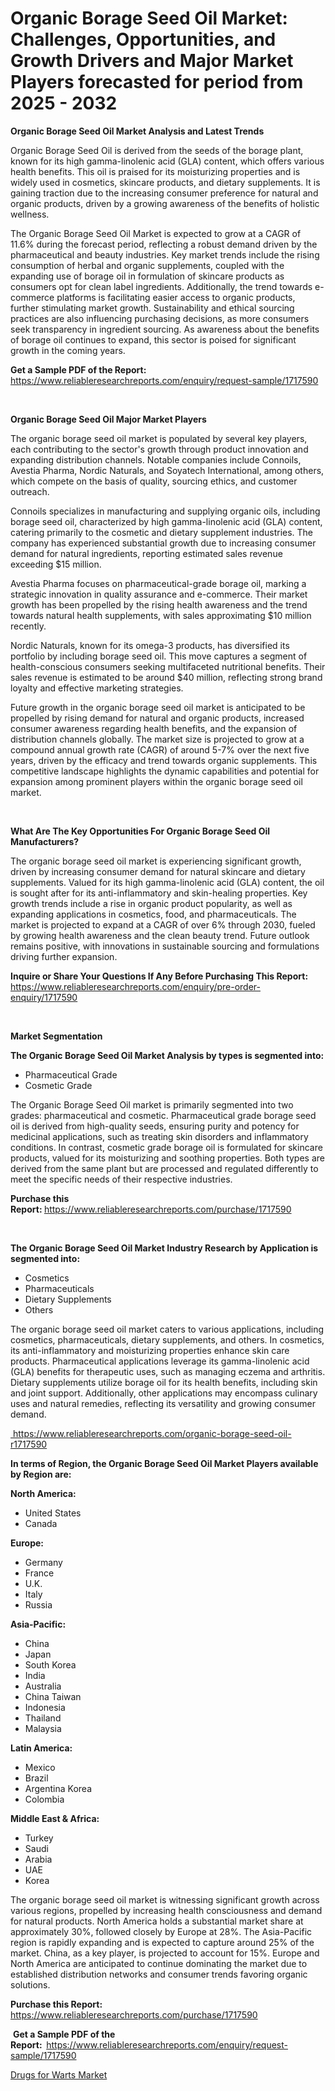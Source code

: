 <p><h1>Organic Borage Seed Oil Market: Challenges, Opportunities, and Growth Drivers and Major Market Players forecasted for period from 2025 - 2032</h1></p><p><strong>Organic Borage Seed Oil Market Analysis and Latest Trends</strong></p>
<p><p>Organic Borage Seed Oil is derived from the seeds of the borage plant, known for its high gamma-linolenic acid (GLA) content, which offers various health benefits. This oil is praised for its moisturizing properties and is widely used in cosmetics, skincare products, and dietary supplements. It is gaining traction due to the increasing consumer preference for natural and organic products, driven by a growing awareness of the benefits of holistic wellness.</p><p>The Organic Borage Seed Oil Market is expected to grow at a CAGR of 11.6% during the forecast period, reflecting a robust demand driven by the pharmaceutical and beauty industries. Key market trends include the rising consumption of herbal and organic supplements, coupled with the expanding use of borage oil in formulation of skincare products as consumers opt for clean label ingredients. Additionally, the trend towards e-commerce platforms is facilitating easier access to organic products, further stimulating market growth. Sustainability and ethical sourcing practices are also influencing purchasing decisions, as more consumers seek transparency in ingredient sourcing. As awareness about the benefits of borage oil continues to expand, this sector is poised for significant growth in the coming years.</p></p>
<p><strong>Get a Sample PDF of the Report:&nbsp;</strong> <a href="https://www.reliableresearchreports.com/enquiry/request-sample/1717590?utm_campaign=3012&utm_medium=2&utm_source=Github&utm_content=ia&utm_term=08032025&utm_id=organic-borage-seed-oil">https://www.reliableresearchreports.com/enquiry/request-sample/1717590</a></p>
<p>&nbsp;</p>
<p><strong>Organic Borage Seed Oil Major Market Players</strong></p>
<p><p>The organic borage seed oil market is populated by several key players, each contributing to the sector's growth through product innovation and expanding distribution channels. Notable companies include Connoils, Avestia Pharma, Nordic Naturals, and Soyatech International, among others, which compete on the basis of quality, sourcing ethics, and customer outreach.</p><p>Connoils specializes in manufacturing and supplying organic oils, including borage seed oil, characterized by high gamma-linolenic acid (GLA) content, catering primarily to the cosmetic and dietary supplement industries. The company has experienced substantial growth due to increasing consumer demand for natural ingredients, reporting estimated sales revenue exceeding $15 million.</p><p>Avestia Pharma focuses on pharmaceutical-grade borage oil, marking a strategic innovation in quality assurance and e-commerce. Their market growth has been propelled by the rising health awareness and the trend towards natural health supplements, with sales approximating $10 million recently.</p><p>Nordic Naturals, known for its omega-3 products, has diversified its portfolio by including borage seed oil. This move captures a segment of health-conscious consumers seeking multifaceted nutritional benefits. Their sales revenue is estimated to be around $40 million, reflecting strong brand loyalty and effective marketing strategies.</p><p>Future growth in the organic borage seed oil market is anticipated to be propelled by rising demand for natural and organic products, increased consumer awareness regarding health benefits, and the expansion of distribution channels globally. The market size is projected to grow at a compound annual growth rate (CAGR) of around 5-7% over the next five years, driven by the efficacy and trend towards organic supplements. This competitive landscape highlights the dynamic capabilities and potential for expansion among prominent players within the organic borage seed oil market.</p></p>
<p>&nbsp;</p>
<p><strong>What Are The Key Opportunities For Organic Borage Seed Oil Manufacturers?</strong></p>
<p><p>The organic borage seed oil market is experiencing significant growth, driven by increasing consumer demand for natural skincare and dietary supplements. Valued for its high gamma-linolenic acid (GLA) content, the oil is sought after for its anti-inflammatory and skin-healing properties. Key growth trends include a rise in organic product popularity, as well as expanding applications in cosmetics, food, and pharmaceuticals. The market is projected to expand at a CAGR of over 6% through 2030, fueled by growing health awareness and the clean beauty trend. Future outlook remains positive, with innovations in sustainable sourcing and formulations driving further expansion.</p></p>
<p><strong>Inquire or Share Your Questions If Any Before Purchasing This Report:</strong> <a href="https://www.reliableresearchreports.com/enquiry/pre-order-enquiry/1717590?utm_campaign=3012&utm_medium=2&utm_source=Github&utm_content=ia&utm_term=08032025&utm_id=organic-borage-seed-oil">https://www.reliableresearchreports.com/enquiry/pre-order-enquiry/1717590</a></p>
<p>&nbsp;</p>
<p><strong>Market Segmentation</strong></p>
<p><strong>The Organic Borage Seed Oil Market Analysis by types is segmented into:</strong></p>
<p><ul><li>Pharmaceutical Grade</li><li>Cosmetic Grade</li></ul></p>
<p><p>The Organic Borage Seed Oil market is primarily segmented into two grades: pharmaceutical and cosmetic. Pharmaceutical grade borage seed oil is derived from high-quality seeds, ensuring purity and potency for medicinal applications, such as treating skin disorders and inflammatory conditions. In contrast, cosmetic grade borage oil is formulated for skincare products, valued for its moisturizing and soothing properties. Both types are derived from the same plant but are processed and regulated differently to meet the specific needs of their respective industries.</p></p>
<p><strong>Purchase this Report:&nbsp;</strong><a href="https://www.reliableresearchreports.com/purchase/1717590?utm_campaign=3012&utm_medium=2&utm_source=Github&utm_content=ia&utm_term=08032025&utm_id=organic-borage-seed-oil">https://www.reliableresearchreports.com/purchase/1717590</a></p>
<p>&nbsp;</p>
<p><strong>The Organic Borage Seed Oil Market Industry Research by Application is segmented into:</strong></p>
<p><ul><li>Cosmetics</li><li>Pharmaceuticals</li><li>Dietary Supplements</li><li>Others</li></ul></p>
<p><p>The organic borage seed oil market caters to various applications, including cosmetics, pharmaceuticals, dietary supplements, and others. In cosmetics, its anti-inflammatory and moisturizing properties enhance skin care products. Pharmaceutical applications leverage its gamma-linolenic acid (GLA) benefits for therapeutic uses, such as managing eczema and arthritis. Dietary supplements utilize borage oil for its health benefits, including skin and joint support. Additionally, other applications may encompass culinary uses and natural remedies, reflecting its versatility and growing consumer demand.</p></p>
<p><a href="https://www.reliableresearchreports.com/organic-borage-seed-oil-r1717590?utm_campaign=3012&utm_medium=2&utm_source=Github&utm_content=ia&utm_term=08032025&utm_id=organic-borage-seed-oil">&nbsp;https://www.reliableresearchreports.com/organic-borage-seed-oil-r1717590</a></p>
<p><strong>In terms of Region, the Organic Borage Seed Oil Market Players available by Region are:</strong></p>
<p>
    <p> <strong> North America: </strong>
        <ul>
            <li>United States</li>
            <li>Canada</li>
        </ul>
        </p> 
    <p> <strong> Europe: </strong>
        <ul>
            <li>Germany</li>
            <li>France</li>
            <li>U.K.</li>
            <li>Italy</li>
            <li>Russia</li>
        </ul>
        </p> 
    <p> <strong> Asia-Pacific: </strong>
        <ul>
            <li>China</li>
            <li>Japan</li>
            <li>South Korea</li>
            <li>India</li>
            <li>Australia</li>
            <li>China Taiwan</li>
            <li>Indonesia</li>
            <li>Thailand</li>
            <li>Malaysia</li>
        </ul>
        </p> 
    <p> <strong> Latin America: </strong>
        <ul>
            <li>Mexico</li>
            <li>Brazil</li>
            <li>Argentina Korea</li>
            <li>Colombia</li>
        </ul>
        </p> 
    <p> <strong> Middle East & Africa: </strong>
        <ul>
            <li>Turkey</li>
            <li>Saudi</li>
            <li>Arabia</li>
            <li>UAE</li>
            <li>Korea</li>
        </ul>
    </p>
    </p>
<p><p>The organic borage seed oil market is witnessing significant growth across various regions, propelled by increasing health consciousness and demand for natural products. North America holds a substantial market share at approximately 30%, followed closely by Europe at 28%. The Asia-Pacific region is rapidly expanding and is expected to capture around 25% of the market. China, as a key player, is projected to account for 15%. Europe and North America are anticipated to continue dominating the market due to established distribution networks and consumer trends favoring organic solutions.</p></p>
<p><strong>Purchase this Report: </strong><a href="https://www.reliableresearchreports.com/purchase/1717590?utm_campaign=3012&utm_medium=2&utm_source=Github&utm_content=ia&utm_term=08032025&utm_id=organic-borage-seed-oil">https://www.reliableresearchreports.com/purchase/1717590</a></p>
<p>&nbsp;<strong>Get a Sample PDF of the Report:&nbsp;&nbsp;</strong><a href="https://www.reliableresearchreports.com/enquiry/request-sample/1717590?utm_campaign=3012&utm_medium=2&utm_source=Github&utm_content=ia&utm_term=08032025&utm_id=organic-borage-seed-oil">https://www.reliableresearchreports.com/enquiry/request-sample/1717590</a></p>
<p><strong></strong></p>
<p><p><a href="https://github.com/beroxiluwaya/Market-Research-Report-List-1/blob/main/drugs-for-warts-market.md?utm_campaign=3012&utm_medium=2&utm_source=Github&utm_content=ia&utm_term=08032025&utm_id=organic-borage-seed-oil">Drugs for Warts Market</a></p></p>